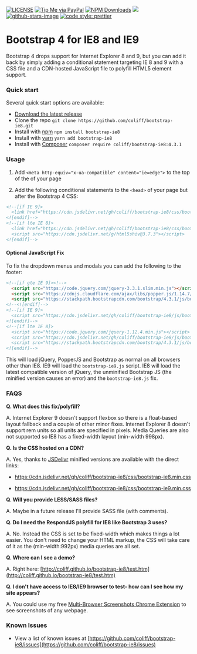 [![LICENSE](https://img.shields.io/badge/license-MIT-lightgrey.svg)](https://raw.githubusercontent.com/coliff/bootstrap-ie8/master/LICENSE)
[![Tip Me via PayPal](https://img.shields.io/badge/PayPal-tip%20me-green.svg?logo=paypal)](https://www.paypal.me/coliff)
[![NPM Downloads](https://img.shields.io/npm/dt/bootstrap-ie8.svg)](https://www.npmjs.com/package/bootstrap-ie8)
[![](https://data.jsdelivr.com/v1/package/gh/coliff/bootstrap-ie8/badge)](https://www.jsdelivr.com/package/gh/coliff/bootstrap-ie8)
[![github-stars-image](https://img.shields.io/github/stars/coliff/bootstrap-ie8.svg?label=github%20stars)](https://github.com/coliff/bootstrap-ie8)
[![code style: prettier](https://img.shields.io/badge/code_style-prettier-ff69b4.svg?style=flat-square)](https://github.com/prettier/prettier)

# Bootstrap 4 for IE8 and IE9

Bootstrap 4 drops support for Internet Explorer 8 and 9, but you can add it back by simply adding a conditional statement targeting IE 8 and 9 with a CSS file and a CDN-hosted JavaScript file to polyfill HTML5 element support.

### Quick start

Several quick start options are available:

- [Download the latest release](https://github.com/coliff/bootstrap-ie8/archive/v4.3.1.zip)
- Clone the repo `git clone https://github.com/coliff/bootstrap-ie8.git`
- Install with [npm](https://www.npmjs.com/package/bootstrap-ie8) `npm install bootstrap-ie8`
- Install with [yarn](https://yarnpkg.com/en/package/bootstrap-ie8) `yarn add bootstrap-ie8`
- Install with [Composer](https://getcomposer.org/) `composer require coliff/bootstrap-ie8:4.3.1`

### Usage

1.  Add `<meta http-equiv="x-ua-compatible" content="ie=edge">` to the top of the <head> of your page

2.  Add the following conditional statements to the `<head>` of your page but after the Bootstrap 4 CSS:

```html
<!--[if IE 9]>
  <link href="https://cdn.jsdelivr.net/gh/coliff/bootstrap-ie8/css/bootstrap-ie9.min.css" rel="stylesheet">
<![endif]-->
<!--[if lte IE 8]>
  <link href="https://cdn.jsdelivr.net/gh/coliff/bootstrap-ie8/css/bootstrap-ie8.min.css" rel="stylesheet">
  <script src="https://cdn.jsdelivr.net/g/html5shiv@3.7.3"></script>
<![endif]-->
```

#### Optional JavaScript Fix

To fix the dropdown menus and modals you can add the following to the footer:

```html
<!--[if gte IE 9]><!-->
  <script src="https://code.jquery.com/jquery-3.3.1.slim.min.js"></script>
  <script src="https://cdnjs.cloudflare.com/ajax/libs/popper.js/1.14.7/umd/popper.min.js"></script>
  <script src="https://stackpath.bootstrapcdn.com/bootstrap/4.3.1/js/bootstrap.min.js"></script>
<!--<![endif]-->
<!--[if IE 9]>
  <script src="https://cdn.jsdelivr.net/gh/coliff/bootstrap-ie8/js/bootstrap-ie9.min.js"></script>
<![endif]-->
<!--[if lte IE 8]>
  <script src="https://code.jquery.com/jquery-1.12.4.min.js"></script>
  <script src="https://cdn.jsdelivr.net/gh/coliff/bootstrap-ie8/js/bootstrap-ie8.min.js"></script>
  <script src="https://stackpath.bootstrapcdn.com/bootstrap/4.3.1/js/bootstrap.js"></script>
<![endif]-->
```

This will load jQuery, PopperJS and Bootstrap as normal on all browsers other than IE8.
IE9 will load the `bootstrap-ie9.js` script.
IE8 will load the latest compatible version of jQuery, the unminified Bootstrap JS (the minified version causes an error) and the `bootstrap-ie8.js` fix.

### FAQS

**Q. What does this fix/polyfill?**

A. Internet Explorer 9 doesn't support flexbox so there is a float-based layout fallback and a couple of other minor fixes. Internet Explorer 8 doesn't support rem units so all units are specified in pixels. Media Queries are also not supported so IE8 has a fixed-width layout (min-width 998px).

**Q. Is the CSS hosted on a CDN?**

A. Yes, thanks to [JSDelivr](https://www.jsdelivr.com/package/gh/coliff/bootstrap-ie8?path=css) minified versions are available with the direct links:

- https://cdn.jsdelivr.net/gh/coliff/bootstrap-ie8/css/bootstrap-ie8.min.css

- https://cdn.jsdelivr.net/gh/coliff/bootstrap-ie8/css/bootstrap-ie9.min.css

**Q. Will you provide LESS/SASS files?**

A. Maybe in a future release I'll provide SASS file (with comments).

**Q. Do I need the RespondJS polyfill for IE8 like Bootstrap 3 uses?**

A. No. Instead the CSS is set to be fixed-width which makes things a lot easier. You don't need to change your HTML markup, the CSS will take care of it as the (min-width:992px) media queries are all set.

**Q. Where can I see a demo?**

A. Right here: [http://coliff.github.io/bootstrap-ie8/test.htm](http://coliff.github.io/bootstrap-ie8/test.htm)

**Q. I don't have access to IE8/IE9 browser to test- how can I see how my site appears?**

A. You could use my free [Multi-Browser Screenshots Chrome Extension](https://chrome.google.com/webstore/detail/multi-browser-screenshots/dhaknibfbngnmflbejdkliedmjmbjojk) to see screenshots of any webpage.

### Known Issues

- View a list of known issues at [https://github.com/coliff/bootstrap-ie8/issues](https://github.com/coliff/bootstrap-ie8/issues)

